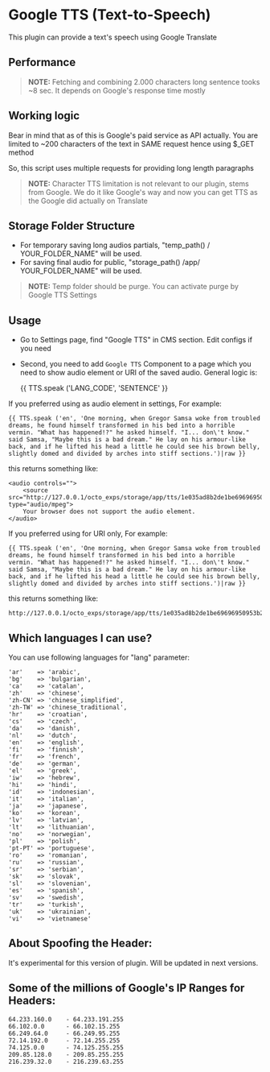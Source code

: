 # Google TTS (Text-to-Speech)
This plugin can provide a text's speech using Google Translate


## Performance
> **NOTE:** Fetching and combining 2.000 characters long sentence tooks ~8 sec. It depends on Google's response time mostly


## Working logic
Bear in mind that as of this is Google's paid service as API actually. You are limited to ~200 characters of the text in SAME request hence using $_GET method

So, this script uses multiple requests for providing long length paragraphs

> **NOTE:** Character TTS limitation is not relevant to our plugin, stems from Google. We do it like Google's way and now you can get TTS as the Google did actually on Translate


## Storage Folder Structure
* For temporary saving long audios partials, "temp_path() / YOUR_FOLDER_NAME" will be used.
* For saving final audio for public, "storage_path() /app/ YOUR_FOLDER_NAME" will be used.

> **NOTE:** Temp folder should be purge. You can activate purge by Google TTS Settings


## Usage
- Go to Settings page, find "Google TTS" in CMS section. Edit configs if you need

- Second, you need to add `Google TTS` Component to a page which you need to show audio element or URI of the saved audio. General logic is:

	{{ TTS.speak ('LANG_CODE', 'SENTENCE' }}

If you preferred using as audio element in settings, For example:

	{{ TTS.speak ('en', 'One morning, when Gregor Samsa woke from troubled dreams, he found himself transformed in his bed into a horrible vermin. "What has happened!?" he asked himself. "I... don\'t know." said Samsa, "Maybe this is a bad dream." He lay on his armour-like back, and if he lifted his head a little he could see his brown belly, slightly domed and divided by arches into stiff sections.')|raw }}

this returns something like:

	<audio controls="">
		<source src="http://127.0.0.1/octo_exps/storage/app/tts/1e035ad8b2de1be69696950953b28c66.mp3" type="audio/mpeg">
		Your browser does not support the audio element.
	</audio>

If you preferred using for URI only, For example: 

	{{ TTS.speak ('en', 'One morning, when Gregor Samsa woke from troubled dreams, he found himself transformed in his bed into a horrible vermin. "What has happened!?" he asked himself. "I... don\'t know." said Samsa, "Maybe this is a bad dream." He lay on his armour-like back, and if he lifted his head a little he could see his brown belly, slightly domed and divided by arches into stiff sections.')|raw }}

this returns something like:

	http://127.0.0.1/octo_exps/storage/app/tts/1e035ad8b2de1be69696950953b28c66.mp3


## Which languages I can use?
You can use following languages for "lang" parameter:

	'ar'	=> 'arabic',
	'bg'	=> 'bulgarian',
	'ca'	=> 'catalan',
	'zh'	=> 'chinese',
	'zh-CN'	=> 'chinese_simplified',
	'zh-TW'	=> 'chinese_traditional',
	'hr'	=> 'croatian',
	'cs'	=> 'czech',
	'da'	=> 'danish',
	'nl'	=> 'dutch',
	'en'	=> 'english',
	'fi'	=> 'finnish',
	'fr'	=> 'french',
	'de'	=> 'german',
	'el'	=> 'greek',
	'iw'	=> 'hebrew',
	'hi'	=> 'hindi',
	'id'	=> 'indonesian',
	'it'	=> 'italian',
	'ja'	=> 'japanese',
	'ko'	=> 'korean',
	'lv'	=> 'latvian',
	'lt'	=> 'lithuanian',
	'no'	=> 'norwegian',
	'pl'	=> 'polish',
	'pt-PT'	=> 'portuguese',
	'ro'	=> 'romanian',
	'ru'	=> 'russian',
	'sr'	=> 'serbian',
	'sk'	=> 'slovak',
	'sl'	=> 'slovenian',
	'es'	=> 'spanish',
	'sv'	=> 'swedish',
	'tr'	=> 'turkish',
	'uk'	=> 'ukrainian',
	'vi'	=> 'vietnamese'


## About Spoofing the Header:
It's experimental for this version of plugin. Will be updated in next versions.


## Some of the millions of Google's IP Ranges for Headers:
	64.233.160.0    - 64.233.191.255
	66.102.0.0      - 66.102.15.255
	66.249.64.0		- 66.249.95.255
	72.14.192.0		- 72.14.255.255
	74.125.0.0      - 74.125.255.255
	209.85.128.0	- 209.85.255.255
	216.239.32.0	- 216.239.63.255
